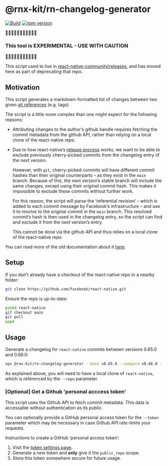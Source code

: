# @rnx-kit/rn-changelog-generator

[![Build](https://github.com/microsoft/rnx-kit/actions/workflows/build.yml/badge.svg)](https://github.com/microsoft/rnx-kit/actions/workflows/build.yml)
[![npm version](https://img.shields.io/npm/v/@rnx-kit/rn-changelog-generator)](https://www.npmjs.com/package/@rnx-kit/rn-changelog-generator)

🚧🚧🚧🚧🚧🚧🚧🚧🚧🚧🚧

### This tool is EXPERIMENTAL - USE WITH CAUTION

🚧🚧🚧🚧🚧🚧🚧🚧🚧🚧🚧

This script used to live in
[react-native-community/releases](https://github.com/react-native-community/releases/blob/master/scripts/changelog-generator.ts),
and has moved here as part of deprecating that repo.

## Motivation

This script generates a markdown-formatted list of changes between two given
[git references](https://git-scm.com/book/en/v2/Git-Internals-Git-References)
(e.g. tags).

The script is a little more complex than one might expect for the following
reasons:

- Attributing changes to the author’s github handle requires fetching the commit
  metadata from the github API, rather than relying on a local clone of the
  react-native repo.

- Due to how react-native’s
  [release process](https://github.com/facebook/react-native/wiki/Release-Process)
  works, we want to be able to exclude previously cherry-picked commits from the
  changelog entry of the next version.

  However, with `git`, cherry-picked commits will have different commit hashes
  than their original counterparts – as they exist in the `main` branch. Because
  of this, the next version’s stable branch will include the same changes,
  except using their _original_ commit hash. This makes it impossible to exclude
  these commits without further work.

  For this reason, the script will parse the ‘referential revision’ – which is
  added to each commit message by Facebook’s infrastructure – and use it to
  resolve to the original commit in the `main` branch. This resolved commit’s
  hash is then used in the changelog entry, so the script can find and exclude
  it from the next version’s entry.

  This cannot be done via the github API and thus relies on a local clone of the
  react-native repo.

You can read more of the old documentation about it
[here](https://github.com/react-native-community/releases/blob/master/docs/generate-changelog.md).

## Setup

If you don’t already have a checkout of the react-native repo in a nearby
folder:

```bash
git clone https://github.com/facebook/react-native.git
```

Ensure the repo is up-to-date:

```bash
pushd react-native
git checkout main
git pull
popd
```

## Usage

Generate a changelog for `react-native` commits between versions 0.65.0 and
0.66.0:

```sh
npx @rnx-kit/rn-changelog-generator --base v0.65.0 --compare v0.66.0 --repo ../../../react-native --changelog ../../../react-native/CHANGELOG.md
```

As explained above, you will need to have a local clone of `react-native`, which
is referenced by the `--repo` parameter.

### [Optional] Get a Github 'personal acccess token'

This script uses the Github API to fetch commit metadata. This data is
accessable without authentication as its public.

You can optionally provide a GitHub personal access token for the `--token`
parameter which may be necessary in case Github API rate-limits your requests.

Instructions to create a GitHub ‘personal access token’:

1. Visit the [token settings page](https://github.com/settings/tokens).
1. Generate a new token and **only** give it the `public_repo` scope.
1. Store this token somewhere secure for future usage.
